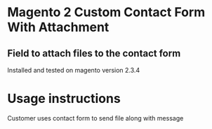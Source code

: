 # Magento 2 Custom Contact Form With Attachment 

## Field to attach files to the contact form

Installed and tested on magento version 2.3.4

# Usage instructions

Customer uses contact form to send file along with message

